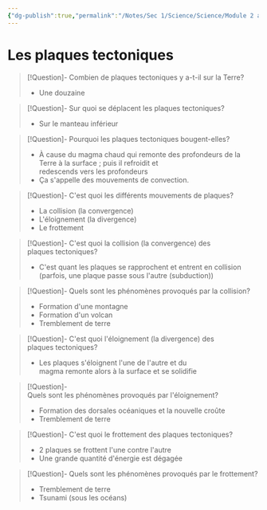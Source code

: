 ```yaml
---
{"dg-publish":true,"permalink":"/Notes/Sec 1/Science/Science/Module 2 a/Les plaques tectoniques/"}
---
```


# Les plaques tectoniques

>[!Question]- Combien de plaques tectoniques y a-t-il sur la Terre?
>- Une douzaine

>[!Question]- Sur quoi se déplacent les plaques tectoniques?
>- Sur le manteau inférieur

>[!Question]- Pourquoi les plaques tectoniques bougent-elles?
>- À cause du magma chaud qui remonte des profondeurs de la Terre à la surface ; puis il refroidit et redescends vers les profondeurs
>- Ça s'appelle des mouvements de convection.

>[!Question]- C'est quoi les différents mouvements de plaques?
>- La collision (la convergence)
>- L'éloignement (la divergence)
>- Le frottement

>[!Question]- C'est quoi la collision (la convergence) des plaques tectoniques?
>- C'est quant les plaques se rapprochent et entrent en collision (parfois, une plaque passe sous l'autre (subduction))

>[!Question]- Quels sont les phénomènes provoqués par la collision?
>- Formation d'une montagne
>- Formation d'un volcan
>- Tremblement de terre

>[!Question]- C'est quoi l'éloignement (la divergence) des plaques tectoniques?
>- Les plaques s'éloignent l'une de l'autre et du magma remonte alors à la surface et se solidifie

>[!Question]- Quels sont les phénomènes provoqués par l'éloignement?
>- Formation des dorsales océaniques et la nouvelle croûte
>- Tremblement de terre

>[!Question]- C'est quoi le frottement des plaques tectoniques?
>- 2 plaques se frottent l'une contre l'autre
>- Une grande quantité d'énergie est dégagée

>[!Question]- Quels sont les phénomènes provoqués par le frottement?
>- Tremblement de terre
>- Tsunami (sous les océans)
